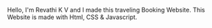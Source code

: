 Hello, I'm Revathi K V and I made this traveling Booking Website. This Website is made with Html, CSS & Javascript. 

